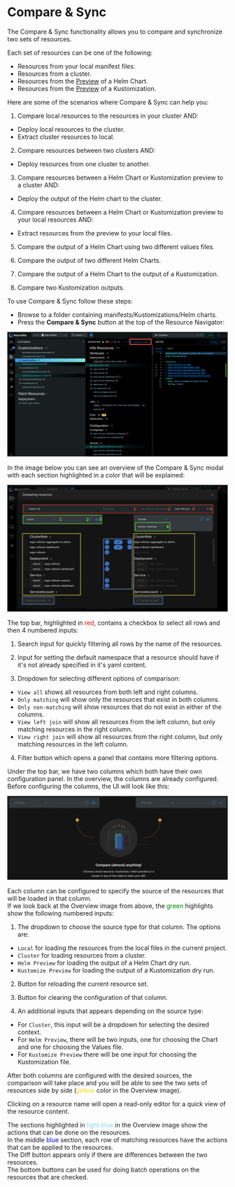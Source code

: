 # Compare & Sync

The Compare & Sync functionality allows you to compare and synchronize two sets of resources.

Each set of resources can be one of the following:
- Resources from your local manifest files.
- Resources from a cluster.
- Resources from the [Preview](helm.md) of a Helm Chart.
- Resources from the [Preview](kustomize.md) of a Kustomization.

Here are some of the scenarios where Compare & Sync can help you:
1. Compare local resources to the resources in your cluster AND:  
  - Deploy local resources to the cluster.
  - Extract cluster resources to local.
2. Compare resources between two clusters AND:  

  - Deploy resources from one cluster to another.
3. Compare resources between a Helm Chart or Kustomization preview to a cluster AND:  
  - Deploy the output of the Helm chart to the cluster.  

4. Compare resources between a Helm Chart or Kustomization preview to your local resources AND:
  - Extract resources from the preview to your local files.  

5. Compare the output of a Helm Chart using two different values files.  

6. Compare the output of two different Helm Charts.  

7. Compare the output of a Helm Chart to the output of a Kustomization.  

8. Compare two Kustomization outputs.

To use Compare & Sync follow these steps:  

- Browse to a folder containing manifests/Kustomizations/Helm charts.  
- Press the **Compare & Sync** button at the top of the Resource Navigator:  

![Compare & Sync](img/cluster-compare-button-1.11.png)

In the image below you can see an overview of the Compare & Sync modal with each section highlighted in a color that will be explained:  

![Compare & Sync Overview](img/compare-sync-overview-1-9-1.png)

The top bar, highlighted in <span style="color:red">red</span>, contains a checkbox to select all rows and then 4 numbered inputs:  
1. Search input for quickly filtering all rows by the name of the resources.  

2. Input for setting the default namespace that a resource should have if it's not already specified in it's yaml content.  

3. Dropdown for selecting different options of comparison:  
  - `View all` shows all resources from both left and right columns.  
  - `Only matching` will show only the resources that exist in both columns.  
  - `Only non-matching` will show resources that do not exist in either of the columns.  
  - `View left join` will show all resources from the left column, but only matching resources in the right column.  
  - `View right join` will show all resources from the right column, but only matching resources in the left column.  
   
4. Filter button which opens a panel that contains more filtering options.  

Under the top bar, we have two columns which both have their own configuration panel.
In the overview, the columns are already configured.
Before configuring the columns, the UI will look like this:  

![Configure Compare & Sync](img/compare-sync-configure-1-9-1.png)

Each column can be configured to specify the source of the resources that will be loaded in that column.  
If we look back at the Overview image from above, the <span style="color:green">green</span> highlights show the following numbered inputs:  
1. The dropdown to choose the source type for that column. The options are:  
  - `Local` for loading the resources from the local files in the current project.  
  - `Cluster` for loading resources from a cluster.  
  - `Helm Preview` for loading the output of a Helm Chart dry run.  
  - `Kustomize Preview` for loading the output of a Kustomization dry run.  
2. Button for reloading the current resource set.  

3. Button for clearing the configuration of that column.  

4. An additional inputs that appears depending on the source type:  
  - For `Cluster`, this input will be a dropdown for selecting the desired context.  
  - For `Helm Preview`, there will be two inputs, one for choosing the Chart and one for choosing the Values file.  
  - For `Kustomize Preview` there will be one input for choosing the Kustomization file.  

After both columns are configured with the desired sources, the comparison will take place and you will be able to see the two sets of resources side by side (<span style="color:gold">yellow</span> color in the Overview image).  

Clicking on a resource name will open a read-only editor for a quick view of the resource content.  

The sections highlighted in <span style="color:#89CFF0">light blue</span> in the Overview image show the actions that can be done on the resources.  
In the middle <span style="color:blue">blue</span> section, each row of matching resources have the actions that can be applied to the resources.  
The Diff button appears only if there are differences between the two resources.  
The bottom buttons can be used for doing batch operations on the resources that are checked.  
